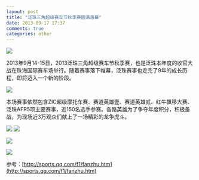 ```yaml
---
layout: post
title: "泛珠三角超级赛车节秋季赛圆满落幕"
date: 2013-09-17 17:37
comments: true
categories: other
---
```

![](http://img1.gtimg.com/7/748/74890/7489035_116x86_0.jpg)

2013年9月14-15日，2013泛珠三角超级赛车节秋季赛，也是泛珠本年度的收官大战在珠海国际赛车场举行。随着赛事落下帷幕，泛珠赛事也走完了9年的成长历程，即将迈入一个新的阶段。

![](http://img1.gtimg.com/7/748/74890/7489041_116x86_0.jpg)

本场赛事依然包含ZIC超级摩托车赛、赛道英雄壹、赛道英雄贰、红牛飘移大赛、泛珠AFR5项主要赛事，近150名选手参赛。各路英雄为了争夺年度积分，积极备战，为现场近3万观众们献上了一场精彩的龙争虎斗。

<!--more-->

![](http://img1.gtimg.com/7/748/74890/7489037_980x1200_292.jpg)
![](http://img1.gtimg.com/7/748/74890/7489041_980x1200_292.jpg)

![](http://img1.gtimg.com/6/609/60923/6092335_980x1200_292.jpg)

![](http://img1.gtimg.com/6/609/60923/6092330_980x1200_292.jpg)

参考：[http://sports.qq.com/f1/fanzhu.htm](http://sports.qq.com/f1/fanzhu.htm)